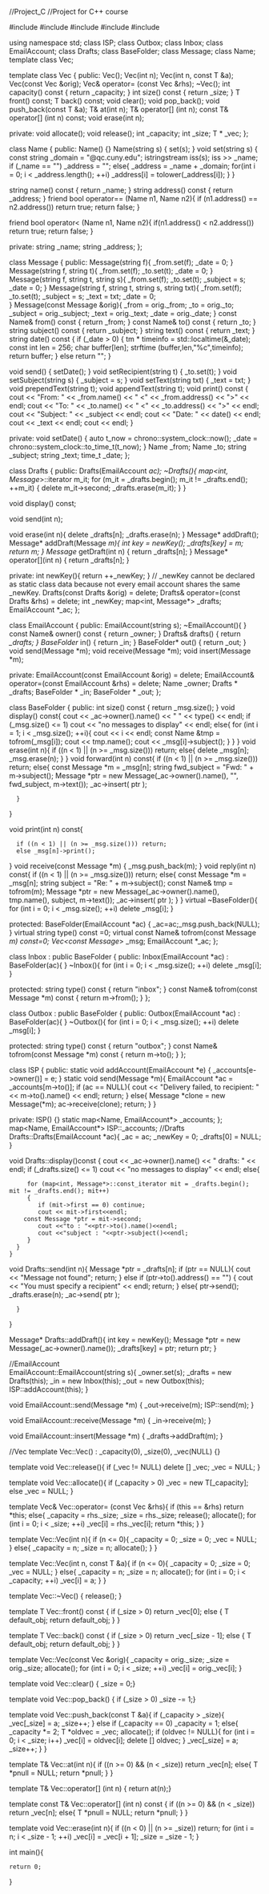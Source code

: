 //Project_C
//Project for C++ course

#include<string>
#include<iostream>
#include<sstream>
#include<chrono>
#include<map>

using namespace std;
class ISP;
class Outbox;
class Inbox;
class EmailAccount;
class Drafts;
class BaseFolder;
class Message;
class Name;
template<typename T> class Vec;

template<typename T> class Vec {
public:
   Vec();
   Vec(int n);
   Vec(int n, const T &a);
   Vec(const Vec &orig);
   Vec& operator= (const Vec &rhs);
   ~Vec();
   int capacity() const { return _capacity; }
   int size() const { return _size; } 
   T front() const;
   T back() const;
   void clear();
   void pop_back();
   void push_back(const T &a);
   T& at(int n);
   T& operator[] (int n);
   const T& operator[] (int n) const;
   void erase(int n);

private:
   void allocate();
   void release();
   int _capacity;
   int _size;
   T * _vec;
};

class Name {
public:
   Name() {}
   Name(string s) { set(s); }
   void set(string s) {
      const string _domain = "@qc.cuny.edu";
      istringstream iss(s);
      iss >> _name; 
      if (_name == "") _address = "";
      else{
         _address = _name + _domain;
         for(int i = 0; i < _address.length(); ++i) 
            _address[i] = tolower(_address[i]);
      }
   }

   string name() const { return _name; } 
   string address() const { return _address; } 
   friend bool operator== (Name n1, Name n2){
      if (n1.address() == n2.address()) return true;
      return false;
   }

   friend bool operator< (Name n1, Name n2){
      if(n1.address() < n2.address()) return true;
      return false;
   }

private:
   string _name;
   string _address;
};

class Message {
public:
   Message(string f){
      _from.set(f);
      _date = 0;
   }
   Message(string f, string t){
      _from.set(f);
      _to.set(t);
      _date = 0;
   }
   Message(string f, string t, string s){
      _from.set(f);
      _to.set(t);
      _subject = s;
      _date = 0;
   }
   Message(string f, string t, string s, string txt){
      _from.set(f);
      _to.set(t);
      _subject = s;
      _text = txt;
      _date = 0;      
   }
   Message(const Message &orig){
      _from = orig._from;
      _to = orig._to;
      _subject = orig._subject;
      _text = orig._text;
      _date = orig._date;
   }
   const Name& from() const { return _from; }
   const Name& to() const { return _to; }
   string subject() const { return _subject; }
   string text() const { return _text; }
   string date() const {
      if (_date > 0) {
         tm * timeinfo = std::localtime(&_date); 
         const int len = 256;
         char buffer[len];
         strftime (buffer,len,"%c",timeinfo);
         return buffer;
      }
      else return "";
   }

   void send() { setDate(); }
   void setRecipient(string t) { _to.set(t); }
   void setSubject(string s) { _subject = s; }
   void setText(string txt) { _text = txt; }
   void prependText(string t); 
   void appendText(string t); 
   void print() const {
      cout << "From: " << _from.name() << " <" << _from.address() << ">" << endl;
      cout << "To: " << _to.name() << " <" << _to.address() << ">" << endl;
      cout << "Subject: " << _subject << endl;
      cout << "Date: " << date() << endl;
      cout << _text << endl;
      cout << endl;
   }

private:
   void setDate() {
      auto t_now = chrono::system_clock::now();
      _date = chrono::system_clock::to_time_t(t_now);
   }
   Name _from; 
   Name _to; 
   string _subject;
   string _text;
   time_t _date; 
};

class Drafts {
public:
   Drafts(EmailAccount *ac);
   ~Drafts(){
      map<int, Message*>::iterator m_it; 
      for (m_it = _drafts.begin(); m_it != _drafts.end(); ++m_it)
      {
         delete m_it->second;
         _drafts.erase(m_it);
      }
   }

      
   void display() const;
      
   void send(int n);
      
   void erase(int n){
      delete _drafts[n];
      _drafts.erase(n);
   }
   Message* addDraft();
   Message* addDraft(Message *m){
      int key = newKey();
      _drafts[key] = m;
      return m;
   }
   Message* getDraft(int n) { return _drafts[n]; }
   Message* operator[](int n) { return _drafts[n]; }

private:
   int newKey(){ return ++_newKey; } // _newKey cannot be declared as static class data because not every email account shares the same _newKey.
   Drafts(const Drafts &orig) = delete;
   Drafts& operator=(const Drafts &rhs) = delete;
   int _newKey;
   map<int, Message*> _drafts;
   EmailAccount *_ac;
};

class EmailAccount {
public:
   EmailAccount(string s);
   ~EmailAccount(){ }
   const Name& owner() const { return _owner; }
   Drafts& drafts() { return *_drafts; }
   BaseFolder* in() { return _in; } 
   BaseFolder* out() { return _out; } 
   void send(Message *m);
   void receive(Message *m);
   void insert(Message *m);
   
   
private:
   EmailAccount(const EmailAccount &orig) = delete;
   EmailAccount& operator=(const EmailAccount &rhs) = delete;
   Name _owner;
   Drafts * _drafts;
   BaseFolder * _in;
   BaseFolder * _out;
};


class BaseFolder {
public:
   int size() const { return _msg.size(); }
   void display() const{
      cout << _ac->owner().name() << " " << type() << endl;
      if (_msg.size() <= 1) cout << "no messages to display" << endl;
      else{
         for (int i = 1; i < _msg.size(); ++i){
            cout << i << endl;
            const Name &tmp = tofrom(_msg[i]);
            cout << tmp.name();
            cout << _msg[i]->subject();
         }
      }
   }
   void erase(int n){
      if ((n < 1) || (n >= _msg.size())) return;
      else{
         delete _msg[n];
         _msg.erase(n);
      }
   }
   void forward(int n) const{
      if ((n < 1) || (n >= _msg.size())) return;
      else{
         const Message *m = _msg[n];
         string fwd_subject = "Fwd:  " + m->subject();
         Message *ptr = new Message(_ac->owner().name(), "", fwd_subject, m->text());
         _ac->insert( ptr );
  
      }
   }

   void print(int n) const{
      
      if ((n < 1) || (n >= _msg.size())) return;
      else _msg[n]->print();
   }
   void receive(const Message *m) { _msg.push_back(m); }
   void reply(int n) const{
      if ((n < 1) || (n >= _msg.size())) return;
      else{
         const Message *m = _msg[n];
         string subject = "Re:  " + m->subject();
         const Name& tmp = tofrom(m);
         Message *ptr = new Message(_ac->owner().name(), tmp.name(), subject, m->text());
         _ac->insert( ptr ); 
      }
   }
   virtual ~BaseFolder(){
      for (int i = 0; i < _msg.size(); ++i)
         delete _msg[i];
   }
   
protected:
   BaseFolder(EmailAccount *ac)  { _ac=ac;_msg.push_back(NULL); }
   virtual string type() const =0; 
   virtual const Name& tofrom(const Message *m) const=0; 
   Vec<const Message*> _msg;
   EmailAccount *_ac;
};


class Inbox : public BaseFolder {
public:
   Inbox(EmailAccount *ac) : BaseFolder(ac){
   }
   ~Inbox(){
      for (int i = 0; i < _msg.size(); ++i)
         delete _msg[i];
   }

protected:
   string type() const { return "inbox"; }
   const Name& tofrom(const Message *m) const { return m->from(); }
};


class Outbox : public BaseFolder {
public:
   Outbox(EmailAccount *ac) : BaseFolder(ac){
   }
   ~Outbox(){
      for (int i = 0; i < _msg.size(); ++i)
         delete _msg[i];
   }

protected:
   string type() const { return "outbox"; }
   const Name& tofrom(const Message *m) const { return m->to(); }
};

class ISP {
public:
   static void addAccount(EmailAccount *e) {
   _accounts[e->owner()] = e;
   }
   static void send(Message *m){
      EmailAccount *ac = _accounts[m->to()];
      if (ac == NULL){
         cout << "Delivery failed, to recipient: " << m->to().name() << endl;
         return;
      }
      else{
         Message *clone = new Message(*m);
         ac->receive(clone);
         return;
      }
   }
   
private:
   ISP() {}
   static map<Name, EmailAccount*> _accounts;
};
map<Name, EmailAccount*> ISP::_accounts;
//Drafts
Drafts::Drafts(EmailAccount *ac){
      _ac = ac;
      _newKey = 0;
      _drafts[0] = NULL;
   }

void Drafts::display()const {
      cout << _ac->owner().name() << " drafts: " << endl;
      if (_drafts.size() <= 1) cout << "no messages to display" << endl;
      else{
          
         for (map<int, Message*>::const_iterator mit = _drafts.begin(); mit != _drafts.end(); mit++)
         {
            if (mit->first == 0) continue;
            cout << mit->first<<endl;
 	    const Message *ptr = mit->second; 
            cout <<"to : "<<ptr->to().name()<<endl;
            cout <<"subject : "<<ptr->subject()<<endl;
         }
      }
    } 
    
void Drafts::send(int n){
      Message *ptr = _drafts[n];
      if (ptr == NULL){
         cout << "Message not found";
         return;
      }
      else if (ptr->to().address() == "") {
         cout << "You must specify a recipient" << endl;
         return;
      }
      else{
         ptr->send();
         _drafts.erase(n);
         _ac->send( ptr );

      }
   }
   
Message* Drafts::addDraft(){
      int key = newKey();
      Message *ptr = new Message(_ac->owner().name());
      _drafts[key] = ptr;
      return ptr;
   }

//EmailAccount  
EmailAccount::EmailAccount(string s){
      _owner.set(s);
      _drafts = new Drafts(this);
      _in = new Inbox(this);
      _out = new Outbox(this);
      ISP::addAccount(this);
   }
   
void EmailAccount::send(Message *m) {
      _out->receive(m);
      ISP::send(m);
   }
   
void EmailAccount::receive(Message *m) { _in->receive(m); }

void EmailAccount::insert(Message *m) { _drafts->addDraft(m); }

//Vec
template<typename T>
Vec<T>::Vec() : _capacity(0), _size(0), _vec(NULL) {}

template<typename T>
void Vec<T>::release(){
   if (_vec != NULL) delete [] _vec;
   _vec = NULL;
}

template<typename T>
void Vec<T>::allocate(){
   if (_capacity > 0) _vec = new T[_capacity];
   else _vec = NULL;
}

template<typename T>
Vec<T>& Vec<T>::operator= (const Vec<T> &rhs){
   if (this == &rhs) return *this;
   else{
      _capacity = rhs._size;
      _size = rhs._size;
      release();
      allocate();
      for (int i = 0; i < _size; ++i)
         _vec[i] = rhs._vec[i];
      return *this;
   }
}


template<typename T>
Vec<T>::Vec(int n){
   if (n <= 0){
      _capacity = 0;
      _size = 0;
      _vec = NULL;
   }
   else{
      _capacity = n;
      _size = n;
      allocate();
   }
}

template<typename T>
Vec<T>::Vec(int n, const T &a){
   if (n <= 0){
      _capacity = 0;
      _size = 0;
      _vec = NULL;
   }
   else{
      _capacity = n;
      _size = n;
      allocate();
      for (int i = 0; i < _capacity; ++i)
	 _vec[i] = a;
   }
}

template<typename T>
Vec<T>::~Vec() { release(); }

template<typename T>
T Vec<T>::front() const {
	 if (_size > 0) return _vec[0];
	 else {
	    T default_obj;
	    return default_obj;
	 }
}

template<typename T>
T Vec<T>::back() const {
	 if (_size > 0) return _vec[_size - 1];
	 else {
	    T default_obj;
	    return default_obj;
	 }
      }

template<typename T>
Vec<T>::Vec(const Vec &orig){
	 _capacity = orig._size;
	 _size = orig._size;
	 allocate();
	 for (int i = 0; i < _size; ++i)
	    _vec[i] = orig._vec[i];
      }

template<typename T>
void Vec<T>::clear() { _size = 0;}

template<typename T>
void Vec<T>::pop_back() { if (_size > 0) _size -= 1;}

template<typename T>
void Vec<T>::push_back(const T &a){
	 if (_capacity > _size){
	    _vec[_size] = a;
	    _size++;
	 }
	 else if (_capacity == 0) _capacity = 1;
         else{
	    _capacity *= 2;
	    T *oldvec = _vec;
	    allocate();
	    if (oldvec != NULL){
	       for (int i = 0; i < _size; i++)
                  _vec[i] = oldvec[i];
	    delete [] oldvec;
	    }
	    _vec[_size] = a;
	    _size++;
	 }
      }

template<typename T>
T& Vec<T>::at(int n){
	 if ((n >= 0) && (n < _size)) return _vec[n];
	 else{
	    T *pnull = NULL;
	    return *pnull;
	 }
      }

template<typename T>
T& Vec<T>::operator[] (int n) { return at(n);}

template<typename T>
const T& Vec<T>::operator[] (int n) const {
	 if ((n >= 0) && (n < _size)) return _vec[n];
	 else{
	    T *pnull = NULL;
	    return *pnull;
	 }
      } 

template<typename T>
void Vec<T>::erase(int n){
   if ((n < 0) || (n >= _size)) return;
   for (int i = n; i < _size - 1; ++i)
      _vec[i] = _vec[i + 1];
   _size = _size - 1;
}


int main(){
	
	return 0;
}
